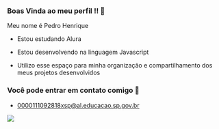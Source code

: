 ### Boas Vinda ao meu perfil !! 💙

Meu nome é Pedro Henrique

- Estou estudando Alura
  
- Estou desenvolvendo na linguagem Javascript

- Utilizo esse espaço para minha organização e compartilhamento dos meus projetos desenvolvidos


### Você pode entrar em contato comigo 📧
- 0000111092818xsp@al.educacao.sp.gov.br


![](https://media.tenor.com/1fpGXO9aK4gAAAAi/neymar.gif)
